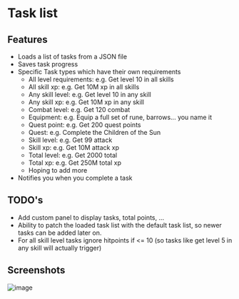 # Task list

## Features
- Loads a list of tasks from a JSON file
- Saves task progress
- Specific Task types which have their own requirements
  - All level requirements: e.g. Get level 10 in all skills
  - All skill xp: e.g. Get 10M xp in all skills
  - Any skill level: e.g. Get level 10 in any skill
  - Any skill xp: e.g. Get 10M xp in any skill
  - Combat level: e.g. Get 120 combat
  - Equipment: e.g. Equip a full set of rune, barrows... you name it
  - Quest point: e.g. Get 200 quest points
  - Quest: e.g. Complete the Children of the Sun
  - Skill level: e.g. Get 99 attack
  - Skill xp: e.g. Get 10M attack xp
  - Total level: e.g. Get 2000 total
  - Total xp: e.g. Get 250M total xp
  - Hoping to add more
- Notifies you when you complete a task


## TODO's
- Add custom panel to display tasks, total points, ...
- Ability to patch the loaded task list with the default task list, so newer tasks can be added later on.
- For all skill level tasks ignore hitpoints if <= 10 (so tasks like get level 5 in any skill will actually trigger)

## Screenshots
![image](https://github.com/Antimated/task-list/assets/2869409/b078e1df-92f1-4b32-b51e-037ba32b2599)
